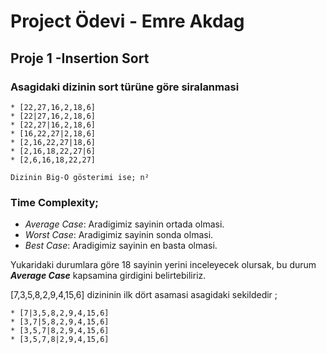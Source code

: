 # Project Ödevi - Emre Akdag
## Proje 1 -Insertion Sort

### Asagidaki dizinin sort türüne göre siralanmasi
```
* [22,27,16,2,18,6]
* [22|27,16,2,18,6]
* [22,27|16,2,18,6]
* [16,22,27|2,18,6]
* [2,16,22,27|18,6]
* [2,16,18,22,27|6]
* [2,6,16,18,22,27]
```
```
Dizinin Big-O gösterimi ise; n²
```
### Time Complexity;
* *Average Case*: Aradigimiz sayinin ortada olmasi.
* *Worst Case*: Aradigimiz sayinin sonda olmasi. 
* *Best Case*: Aradigimiz sayinin en basta olmasi.

Yukaridaki durumlara göre 18 sayinin yerini inceleyecek olursak, bu durum ***Average Case*** kapsamina girdigini belirtebiliriz.

[7,3,5,8,2,9,4,15,6] dizininin ilk dört asamasi asagidaki sekildedir ;

```
* [7|3,5,8,2,9,4,15,6]
* [3,7|5,8,2,9,4,15,6]
* [3,5,7|8,2,9,4,15,6]
* [3,5,7,8|2,9,4,15,6]
``` 